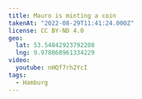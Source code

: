 ```yaml
---
title: Mauro is minting a coin
takenAt: "2022-08-29T11:41:24.000Z"
license: CC BY-ND 4.0
geo:
  lat: 53.54842923792208
  lng: 9.978868961334229
video:
  youtube: nHQf7rh2YcI
tags:
  - Hamburg
---
```


